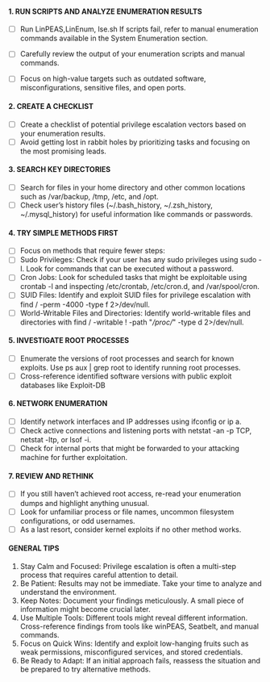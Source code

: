 #### **1.  RUN SCRIPTS AND ANALYZE ENUMERATION RESULTS**

- [ ] Run LinPEAS,LinEnum, lse.sh If scripts fail, refer to manual enumeration commands available in the System Enumeration section.

- [ ] Carefully review the output of your enumeration scripts and manual commands.
- [ ] Focus on high-value targets such as outdated software, misconfigurations, sensitive files, and open ports.
#### **2. CREATE A CHECKLIST**
- [ ] Create a checklist of potential privilege escalation vectors based on your enumeration results.
- [ ] Avoid getting lost in rabbit holes by prioritizing tasks and focusing on the most promising leads.
#### **3. SEARCH KEY DIRECTORIES**
    
- [ ] Search for files in your home directory and other common locations such as /var/backup, /tmp, /etc, and /opt.
- [ ] Check user’s history files (~/.bash_history, ~/.zsh_history, ~/.mysql_history) for useful information like commands or passwords.
#### **4. TRY SIMPLE METHODS FIRST**
    
- [ ] Focus on methods that require fewer steps:
- [ ] Sudo Privileges: Check if your user has any sudo privileges using sudo -l. Look for commands that can be executed without a password.
- [ ] Cron Jobs: Look for scheduled tasks that might be exploitable using crontab -l and inspecting /etc/crontab, /etc/cron.d, and /var/spool/cron.
- [ ] SUID Files: Identify and exploit SUID files for privilege escalation with find / -perm -4000 -type f 2>/dev/null.
- [ ] World-Writable Files and Directories: Identify world-writable files and directories with find / -writable ! -path "*/proc/*" -type d 2>/dev/null.
#### **5. INVESTIGATE ROOT PROCESSES**
    
- [ ] Enumerate the versions of root processes and search for known exploits. Use ps aux | grep root to identify running root processes.
- [ ] Cross-reference identified software versions with public exploit databases like Exploit-DB
#### **6. NETWORK ENUMERATION**
    
- [ ] Identify network interfaces and IP addresses using ifconfig or ip a.
- [ ] Check active connections and listening ports with netstat -an -p TCP, netstat -ltp, or lsof -i.
- [ ] Check for internal ports that might be forwarded to your attacking machine for further exploitation.
#### **7. REVIEW AND RETHINK**
    
- [ ] If you still haven’t achieved root access, re-read your enumeration dumps and highlight anything unusual.
- [ ] Look for unfamiliar process or file names, uncommon filesystem configurations, or odd usernames.
- [ ] As a last resort, consider kernel exploits if no other method works.

#### **GENERAL TIPS**

1.  Stay Calm and Focused: Privilege escalation is often a multi-step process that requires careful attention to detail.
2.  Be Patient: Results may not be immediate. Take your time to analyze and understand the environment.
3.  Keep Notes: Document your findings meticulously. A small piece of information might become crucial later.
4.  Use Multiple Tools: Different tools might reveal different information. Cross-reference findings from tools like winPEAS, Seatbelt, and manual commands.
5.  Focus on Quick Wins: Identify and exploit low-hanging fruits such as weak permissions, misconfigured services, and stored credentials.
6.  Be Ready to Adapt: If an initial approach fails, reassess the situation and be prepared to try alternative methods.